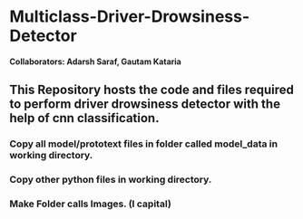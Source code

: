 # Multiclass-Driver-Drowsiness-Detector
#### Collaborators: Adarsh Saraf, Gautam Kataria
## This Repository hosts the code and files required to perform driver drowsiness detector with the help of cnn classification.


### Copy all model/prototext files in folder called model_data in working directory.
### Copy other python files in working directory.
### Make Folder calls Images. (I capital)
